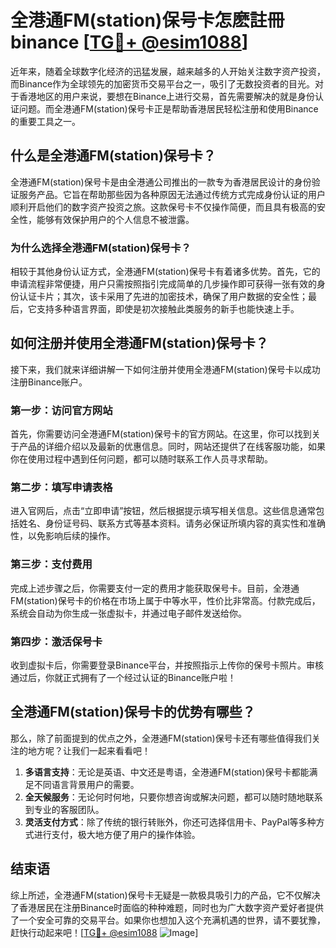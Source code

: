 # 全港通FM(station)保号卡怎麽註冊binance [[TG💪+ @esim1088](https://t.me/s/esim1088)]

近年来，随着全球数字化经济的迅猛发展，越来越多的人开始关注数字资产投资，而Binance作为全球领先的加密货币交易平台之一，吸引了无数投资者的目光。对于香港地区的用户来说，要想在Binance上进行交易，首先需要解决的就是身份认证问题。而全港通FM(station)保号卡正是帮助香港居民轻松注册和使用Binance的重要工具之一。

## 什么是全港通FM(station)保号卡？

全港通FM(station)保号卡是由全港通公司推出的一款专为香港居民设计的身份验证服务产品。它旨在帮助那些因为各种原因无法通过传统方式完成身份认证的用户顺利开启他们的数字资产投资之旅。这款保号卡不仅操作简便，而且具有极高的安全性，能够有效保护用户的个人信息不被泄露。

### 为什么选择全港通FM(station)保号卡？

相较于其他身份认证方式，全港通FM(station)保号卡有着诸多优势。首先，它的申请流程非常便捷，用户只需按照指引完成简单的几步操作即可获得一张有效的身份认证卡片；其次，该卡采用了先进的加密技术，确保了用户数据的安全性；最后，它支持多种语言界面，即使是初次接触此类服务的新手也能快速上手。

## 如何注册并使用全港通FM(station)保号卡？

接下来，我们就来详细讲解一下如何注册并使用全港通FM(station)保号卡以成功注册Binance账户。

### 第一步：访问官方网站

首先，你需要访问全港通FM(station)保号卡的官方网站。在这里，你可以找到关于产品的详细介绍以及最新的优惠信息。同时，网站还提供了在线客服功能，如果你在使用过程中遇到任何问题，都可以随时联系工作人员寻求帮助。

### 第二步：填写申请表格

进入官网后，点击“立即申请”按钮，然后根据提示填写相关信息。这些信息通常包括姓名、身份证号码、联系方式等基本资料。请务必保证所填内容的真实性和准确性，以免影响后续的操作。

### 第三步：支付费用

完成上述步骤之后，你需要支付一定的费用才能获取保号卡。目前，全港通FM(station)保号卡的价格在市场上属于中等水平，性价比非常高。付款完成后，系统会自动为你生成一张虚拟卡，并通过电子邮件发送给你。

### 第四步：激活保号卡

收到虚拟卡后，你需要登录Binance平台，并按照指示上传你的保号卡照片。审核通过后，你就正式拥有了一个经过认证的Binance账户啦！

## 全港通FM(station)保号卡的优势有哪些？

那么，除了前面提到的优点之外，全港通FM(station)保号卡还有哪些值得我们关注的地方呢？让我们一起来看看吧！

1. **多语言支持**：无论是英语、中文还是粤语，全港通FM(station)保号卡都能满足不同语言背景用户的需要。
2. **全天候服务**：无论何时何地，只要你想咨询或解决问题，都可以随时随地联系到专业的客服团队。
3. **灵活支付方式**：除了传统的银行转账外，你还可选择信用卡、PayPal等多种方式进行支付，极大地方便了用户的操作体验。

## 结束语

综上所述，全港通FM(station)保号卡无疑是一款极具吸引力的产品，它不仅解决了香港居民在注册Binance时面临的种种难题，同时也为广大数字资产爱好者提供了一个安全可靠的交易平台。如果你也想加入这个充满机遇的世界，请不要犹豫，赶快行动起来吧！[[TG💪+ @esim1088](https://t.me/s/esim1088) ![Image](https://i.postimg.cc/4NQfJmqS/Snipaste-2025-05-13-00-14-12.png)]